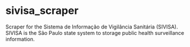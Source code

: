 # sivisa_scraper
Scraper for the Sistema de Informação de Vigilância Sanitária (SIVISA). SIVISA is the São Paulo state system to storage public health surveillance information.  

